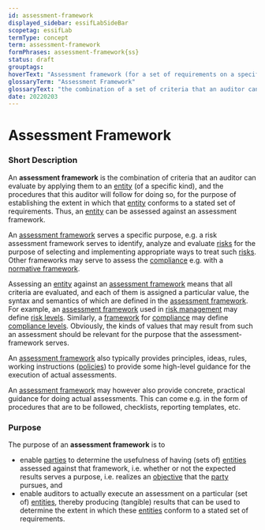 ```yaml
---
id: assessment-framework
displayed_sidebar: essifLabSideBar
scopetag: essifLab
termType: concept
term: assessment-framework
formPhrases: assessment-framework{ss}
status: draft
grouptags:
hoverText: "Assessment framework (for a set of requirements on a specified kind of Entity)): the combination of a set of criteria that an auditor can assess by applying them to an Entity (of the specified kind), and the procedures that this Auditor will follow for doing so, for the purpose of establishing the extent in which that Entity conforms to the stated set of requirements."
glossaryTerm: "Assessment Framework"
glossaryText: "the combination of a set of criteria that an auditor can assess by applying them to an [entity](@) (of a specific kind), and the procedures that this auditor will follow for doing so, for the purpose of establishing the extent in which that [entity](@) conforms to a stated set of requirements."
date: 20220203
---
```


# Assessment Framework

### Short Description

An **assessment framework** is the combination of criteria that an auditor can evaluate by applying them to an [entity](@) (of a specific kind), and the procedures that this auditor will follow for doing so, for the purpose of establishing the extent in which that [entity](@) conforms to a stated set of requirements. Thus, an [entity](@) can be assessed against an assessment framework.

An [assessment framework](@) serves a specific purpose, e.g. a risk assessment framework serves to identify, analyze and evaluate [risks](@) for the purpose of selecting and implementing appropriate ways to treat such [risks](@). Other frameworks may serve to assess the [compliance](@) e.g. with a [normative framework](@).

Assessing an [entity](@) against an [assessment framework](@) means that all criteria are evaluated, and each of them is assigned a particular value, the syntax and semantics of which are defined in the [assessment framework](@). For example, an [assessment framework](@) used in [risk management](@) may define [risk levels](risk-level@). Similarly, a [framework](assessment-framework@) for [compliance](@) may define [compliance levels](compliance-level@). Obviously, the kinds of values that may result from such an assessment should be relevant for the purpose that the assessment-framework serves.

An [assessment framework](@) also typically provides principles, ideas, rules, working instructions ([policies](@)) to provide some high-level guidance for the execution of actual assessments.

An [assessment framework](@) may however also provide concrete, practical guidance for doing actual assessments. This can come e.g. in the form of procedures that are to be followed, checklists, reporting templates, etc.

### Purpose

The purpose of an **assessment framework** is to
- enable [parties](@) to determine the usefulness of having (sets of) [entities](@) assessed against that framework, i.e. whether or not the expected results serves a purpose, i.e. realizes an [objective](@) that the [party](@) pursues, and
- enable auditors to actually execute an assessment on a particular (set of) [entities](@), thereby producing (tangible) results that can be used to determine the extent in which these [entities](@) conform to a stated set of requirements.
